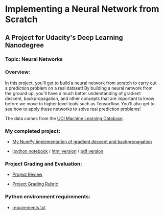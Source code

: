 # Implementing a Neural Network from Scratch
## A Project for Udacity's Deep Learning Nanodegree
### Topic: Neural Networks
### Overview:
In this project, you'll get to build a neural network from scratch to carry out a prediction problem on a real dataset! By building a neural network from the ground up, you'll have a much better understanding of gradient descent, backpropagation, and other concepts that are important to know before we move to higher level tools such as Tensorflow. You'll also get to see how to apply these networks to solve real prediction problems!

The data comes from the [UCI Machine Learning Database](https://archive.ics.uci.edu/ml/datasets/Bike+Sharing+Dataset).

### My completed project:

* [My NumPy implementation of gradient descent and backpropagation](https://github.com/jamesdellinger/deep_learning_nanodegree_your_first_neural_network_project/blob/master/my_answers.py)

* [ipython notebook](https://github.com/jamesdellinger/deep_learning_nanodegree_your_first_neural_network_project/blob/master/Your_first_neural_network.ipynb) / [html version](http://htmlpreview.github.com/?https://github.com/jamesdellinger/deep_learning_nanodegree_your_first_neural_network_project/blob/master/Your_first_neural_network.html) / [pdf version](https://github.com/jamesdellinger/deep_learning_nanodegree_your_first_neural_network_project/blob/master/Your_first_neural_network.pdf)

### Project Grading and Evaluation:

* [Project Review](https://github.com/jamesdellinger/deep_learning_nanodegree_your_first_neural_network_project/blob/master/your_first_neural_network_project_review.pdf)

* [Project Grading Rubric](https://github.com/jamesdellinger/deep_learning_nanodegree_your_first_neural_network_project/blob/master/your_first_neural_network_project_grading_rubric.pdf)

### Python environment requirements:

* [requirements.txt](https://github.com/jamesdellinger/machine_learning_nanodegree_capstone_project/blob/master/requirements.txt)
